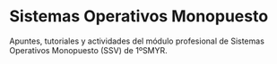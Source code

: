 # Sistemas Operativos Monopuesto

Apuntes, tutoriales y actividades del módulo profesional de Sistemas Operativos Monopuesto \(SSV\) de 1ºSMYR.

